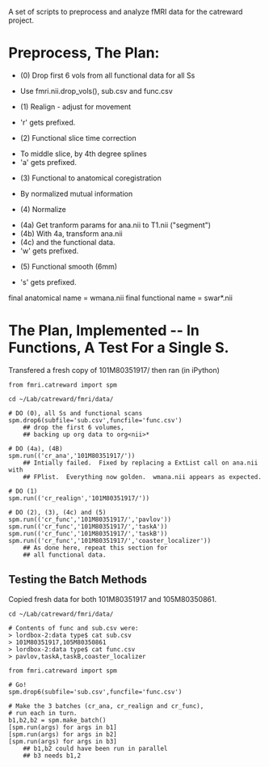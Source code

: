 A set of scripts to preprocess and analyze fMRI data for the catreward project.

# Preprocess, The Plan:

* (0) Drop first 6 vols from all functional data for all Ss
 - Use fmri.nii.drop_vols(), sub.csv and func.csv

* (1) Realign - adjust for movement
 - 'r' gets prefixed.

* (2) Functional slice time correction
 - To middle slice, by 4th degree splines
 - 'a' gets prefixed.

* (3) Functional to anatomical coregistration
 - By normalized mutual information

* (4) Normalize 
 - (4a) Get tranform params for ana.nii to T1.nii ("segment")
 - (4b) With 4a, transform ana.nii
 - (4c) and the functional data.
 -  'w' gets prefixed.

* (5) Functional smooth (6mm)
 - 's' gets prefixed.

final anatomical name = wmana.nii 
final functional name = swar*.nii

# The Plan, Implemented -- In Functions, A Test For a Single S.

Transfered a fresh copy of 101M80351917/ then ran (in iPython)

	from fmri.catreward import spm

	cd ~/Lab/catreward/fmri/data/

	# DO (0), all Ss and functional scans
	spm.drop6(subfile='sub.csv',funcfile='func.csv')
		## drop the first 6 volumes, 
		## backing up org data to org<nii>*

	# DO (4a), (4B)
	spm.run(('cr_ana','101M80351917/'))
		## Intially failed.  Fixed by replacing a ExtList call on ana.nii with 
		## FPlist.  Everything now golden.  wmana.nii appears as expected.

	# DO (1)
	spm.run(('cr_realign','101M80351917/'))

	# DO (2), (3), (4c) and (5)
	spm.run(('cr_func','101M80351917/','pavlov'))
	spm.run(('cr_func','101M80351917/','taskA'))
	spm.run(('cr_func','101M80351917/','taskB'))
	spm.run(('cr_func','101M80351917/','coaster_localizer'))
		## As done here, repeat this section for
		## all functional data.

## Testing the Batch Methods

Copied fresh data for both 101M80351917 and 105M80350861.

	cd ~/Lab/catreward/fmri/data/

	# Contents of func and sub.csv were:
	> lordbox-2:data type$ cat sub.csv 
	> 101M80351917,105M80350861
	> lordbox-2:data type$ cat func.csv 
	> pavlov,taskA,taskB,coaster_localizer
	
	from fmri.catreward import spm
	
	# Go!
	spm.drop6(subfile='sub.csv',funcfile='func.csv')

	# Make the 3 batches (cr_ana, cr_realign and cr_func), 
	# run each in turn.
	b1,b2,b2 = spm.make_batch()
	[spm.run(args) for args in b1]
	[spm.run(args) for args in b2]
	[spm.run(args) for args in b3]
		## b1,b2 could have been run in parallel
		## b3 needs b1,2
